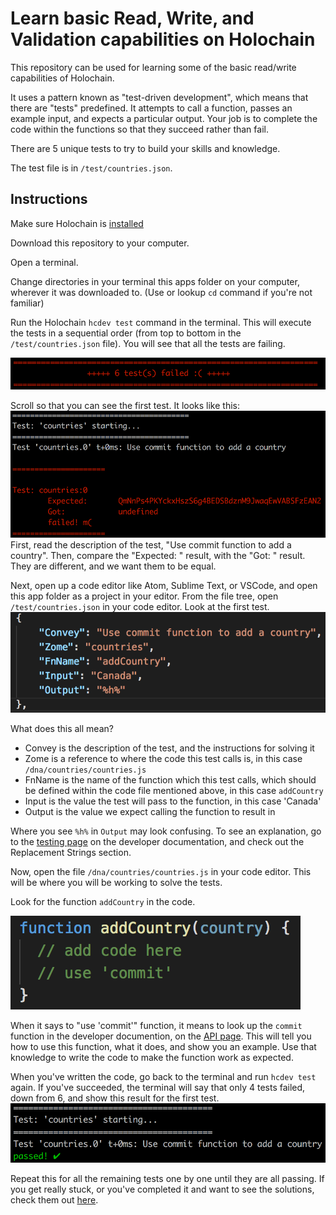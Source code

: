 # Learn basic Read, Write, and Validation capabilities on Holochain
This repository can be used for learning some of the basic read/write capabilities of Holochain. 

It uses a pattern known as "test-driven development", which means that there are "tests" predefined. It attempts to call a function, passes an example input, and expects a particular output. Your job is to complete the code within the functions so that they succeed rather than fail.

There are 5 unique tests to try to build your skills and knowledge.

The test file is in `/test/countries.json`.

## Instructions

Make sure Holochain is [installed](https://developer.holochain.org/Install_Holochain)

Download this repository to your computer.

Open a terminal. 

Change directories in your terminal this apps folder on your computer, wherever it was downloaded to. (Use or lookup `cd` command if you're not familiar)

Run the Holochain `hcdev test` command in the terminal. This will execute the tests in a sequential order (from top to bottom in the `/test/countries.json` file). You will see that all the tests are failing.

![tests failed](images/tests-failing.png)

Scroll so that you can see the first test. It looks like this:
![first test failing](images/first-test-failing.png)
First, read the description of the test, "Use commit function to add a country". Then, compare the "Expected: " result, with the "Got: " result. They are different, and we want them to be equal. 

Next, open up a code editor like Atom, Sublime Text, or VSCode, and open this app folder as a project in your editor. From the file tree, open `/test/countries.json` in your code editor. Look at the first test.
![first test](images/first-test.png)

What does this all mean?
- Convey is the description of the test, and the instructions for solving it
- Zome is a reference to where the code this test calls is, in this case `/dna/countries/countries.js`
- FnName is the name of the function which this test calls, which should be defined within the code file mentioned above, in this case `addCountry`
- Input is the value the test will pass to the function, in this case 'Canada'
- Output is the value we expect calling the function to result in

Where you see `%h%` in `Output` may look confusing. To see an explanation, go to the [testing page](https://developer.holochain.org/Test_Driven_Development) on the developer documentation, and check out the Replacement Strings section.

Now, open the file `/dna/countries/countries.js` in your code editor. This will be where you will be working to solve the tests.

Look for the function `addCountry` in the code.

![addCountry test](images/add-country.png)

When it says to "use 'commit'" function, it means to look up the `commit` function in the developer documention, on the [API page](https://developer.holochain.org/API). This will tell you how to use this function, what it does, and show you an example. Use that knowledge to write the code to make the function work as expected.

When you've written the code, go back to the terminal and run `hcdev test` again. If you've succeeded, the terminal will say that only 4 tests failed, down from 6, and show this result for the first test.
![first-test-succeed](images/first-test-succeed.png)

Repeat this for all the remaining tests one by one until they are all passing.
If you get really stuck, or you've completed it and want to see the solutions, check them out [here](https://github.com/holochain/dev-camp-test/tree/solution).




